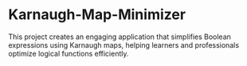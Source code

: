# Karnaugh-Map-Minimizer
This project creates an engaging application that simplifies Boolean  expressions using Karnaugh maps, helping learners and professionals  optimize logical functions efficiently.
